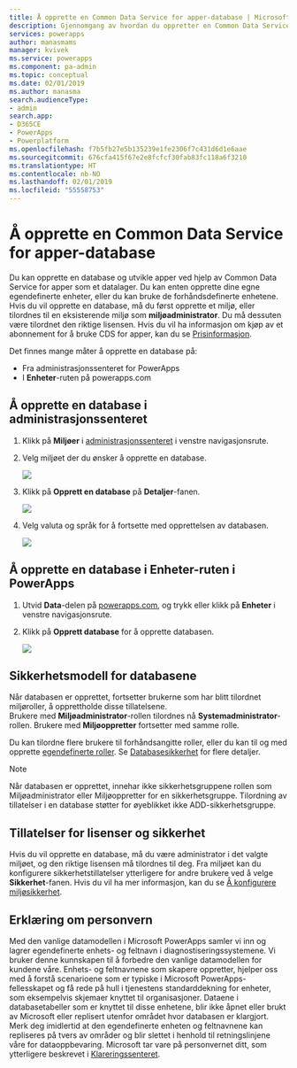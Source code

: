 ```yaml
---
title: Å opprette en Common Data Service for apper-database | Microsoft Docs
description: Gjennomgang av hvordan du oppretter en Common Data Service (CDS) for apper-database.
services: powerapps
author: manasmams
manager: kvivek
ms.service: powerapps
ms.component: pa-admin
ms.topic: conceptual
ms.date: 02/01/2019
ms.author: manasma
search.audienceType:
- admin
search.app:
- D365CE
- PowerApps
- Powerplatform
ms.openlocfilehash: f7b5fb27e5b135239e1fe2306f7c431d6d1e6aae
ms.sourcegitcommit: 676cfa415f67e2e8fcfcf30fab83fc118a6f3210
ms.translationtype: HT
ms.contentlocale: nb-NO
ms.lasthandoff: 02/01/2019
ms.locfileid: "55558753"
---
```

# <a name="create-a-common-data-service-for-apps-database"></a>Å opprette en Common Data Service for apper-database
Du kan opprette en database og utvikle apper ved hjelp av Common Data Service for apper som et datalager. Du kan enten opprette dine egne egendefinerte enheter, eller du kan bruke de forhåndsdefinerte enhetene. Hvis du vil opprette en database, må du først opprette et miljø, eller tilordnes til en eksisterende miljø som **miljøadministrator**. Du må dessuten være tilordnet den riktige lisensen. Hvis du vil ha informasjon om kjøp av et abonnement for å bruke CDS for apper, kan du se [Prisinformasjon](pricing-billing-skus.md).

Det finnes mange måter å opprette en database på:

* Fra administrasjonssenteret for PowerApps
* I **Enheter**-ruten på powerapps.com

## <a name="create-a-database-in-the-admin-center"></a>Å opprette en database i administrasjonssenteret
1. Klikk på **Miljøer** i [administrasjonssenteret](https://admin.powerapps.com) i venstre navigasjonsrute.
    
2. Velg miljøet der du ønsker å opprette en database.
    
    ![](./media/create-database/environment-list-new.png)

3. Klikk på **Opprett en database** på **Detaljer**-fanen. 
    
    ![](./media/create-database/Create-DB-From-Details.png)

4. Velg valuta og språk for å fortsette med opprettelsen av databasen. 
    
    ![](./media/create-database/DB-Choose-options.png)

## <a name="create-a-database-in-the-entities-pane-of-powerapps"></a>Å opprette en database i Enheter-ruten i PowerApps
1. Utvid **Data**-delen på [powerapps.com](https://web.powerapps.com/?utm_source=padocs&utm_medium=linkinadoc&utm_campaign=referralsfromdoc), og trykk eller klikk på **Enheter** i venstre navigasjonsrute.

2. Klikk på **Opprett database** for å opprette databasen.

    ![](./media/create-database/Create-DB-From-Entities.png)

## <a name="security-model-for-the-databases"></a>Sikkerhetsmodell for databasene
Når databasen er opprettet, fortsetter brukerne som har blitt tilordnet miljøroller, å opprettholde disse tillatelsene.  
    Brukere med **Miljøadministrator**-rollen tilordnes nå **Systemadministrator**-rollen. Brukere med **Miljøoppretter** fortsetter med samme rolle.

Du kan tilordne flere brukere til forhåndsangitte roller, eller du kan til og med opprette [egendefinerte roller][1]. Se [Databasesikkerhet](database-security.md) for flere detaljer.

> [!NOTE]
> Når databasen er opprettet, innehar ikke sikkerhetsgruppene rollen som Miljøadministrator eller Miljøoppretter for en sikkerhetsgruppe. Tilordning av tillatelser i en database støtter for øyeblikket ikke ADD-sikkerhetsgruppe.


## <a name="license-and-security-permissions"></a>Tillatelser for lisenser og sikkerhet
Hvis du vil opprette en database, må du være administrator i det valgte miljøet, og den riktige lisensen må tilordnes til deg. Fra miljøet kan du konfigurere sikkerhetstillatelser ytterligere for andre brukere ved å velge **Sikkerhet**-fanen. Hvis du vil ha mer informasjon, kan du se [Å konfigurere miljøsikkerhet](database-security.md).

## <a name="privacy-notice"></a>Erklæring om personvern
Med den vanlige datamodellen i Microsoft PowerApps samler vi inn og lagrer egendefinerte enhets- og feltnavn i diagnostiseringssystemene.  Vi bruker denne kunnskapen til å forbedre den vanlige datamodellen for kundene våre. Enhets- og feltnavnene som skapere oppretter, hjelper oss med å forstå scenarioene som er typiske i Microsoft PowerApps-fellesskapet og få rede på hull i tjenestens standarddekning for enheter, som eksempelvis skjemaer knyttet til organisasjoner. Dataene i databasetabeller som er knyttet til disse enhetene, blir ikke åpnet eller brukt av Microsoft eller replisert utenfor området hvor databasen er klargjort. Merk deg imidlertid at den egendefinerte enheten og feltnavnene kan repliseres på tvers av områder og blir slettet i henhold til retningslinjene våre for dataoppbevaring. Microsoft tar vare på personvernet ditt, som ytterligere beskrevet i [Klareringssenteret](https://www.microsoft.com/trustcenter/Privacy/default.aspx).


<!--Reference links in article-->
[1]: https://technet.microsoft.com/library/dn531130.aspx

